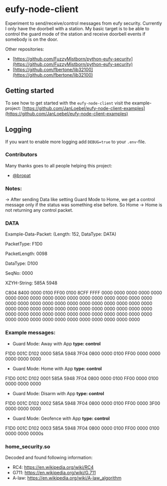 # eufy-node-client

Experiment to send/receive/control messages from eufy security. Currently I only have the doorbell with a station. My basic target is to be able to control the guard mode of the station and receive doorbell events if somebody is on the door.

Other repositories:
- [https://github.com/FuzzyMistborn/python-eufy-security](https://github.com/FuzzyMistborn/python-eufy-security)
- [https://github.com/fbertone/lib32100](https://github.com/fbertone/lib32100)

## Getting started
To see how to get started with the `eufy-node-client` visit the example-project: [https://github.com/JanLoebel/eufy-node-client-examples](https://github.com/JanLoebel/eufy-node-client-examples)

## Logging
If you want to enable more logging add `DEBUG=true` to your `.env`-file.

### Contributors
Many thanks goes to all people helping this project:
- [@bropat](https://github.com/bropat)

### Notes:
-> After sending Data like setting Guard Mode to Home, we get a control message only if the status was something else before. So Home -> Home is not returning any control packet.

### DATA
Example-Data-Packet: (Length: 152, DataType: DATA)

PacketType:   F1D0

PacketLength: 0098

DataType:     D100

SeqNo:        0000

XZYH-String:  585A 5948

C804 8400 0000 0100 FF00 0100 8CFF FFFF 0000 0000 0000 0000 0000 0000 0000 0000 0000 0000 0000 0000 0000 0000 0000 0000 0000 0000 0000 0000 0000 0000 0000 0000 0000 0000 0000 0000 0000 0000 0000 0000 0000 0000 0000 0000 0000 0000 0000 0000 0000 0000 0000 0000 0000 0000 0000 0000 0000 0000 0000 0000 0000 0000 0000 0000 0000 0000 0000 0000 0000 0000 0000 0000

### Example messages:
- Guard Mode: Away with App __type: control__

F1D0 001C D102 0000 585A 5948 7F04 0800 0000 0100 FF00 0000 0000 0000 0000 0000

- Guard Mode: Home with App __type: control__

F1D0 001C D102 0001 585A 5948 7F04 0800 0000 0100 FF00 0000 0100 0000 0000 0000

- Guard Mode: Disarm with App __type: control__

F1D0 001C D102 0002 585A 5948 7F04 0800 0000 0100 FF00 0000 3F00 0000 0000 0000

- Guard Mode: Geofence with App __type: control__

F1D0 001C D102 0003 585A 5948 7F04 0800 0000 0100 FF00 0000 0100 0000 0000 0000s

### home_security.so
Decoded and found following information:
- RC4: https://en.wikipedia.org/wiki/RC4
- G711: https://en.wikipedia.org/wiki/G.711
- A-law: https://en.wikipedia.org/wiki/A-law_algorithm

